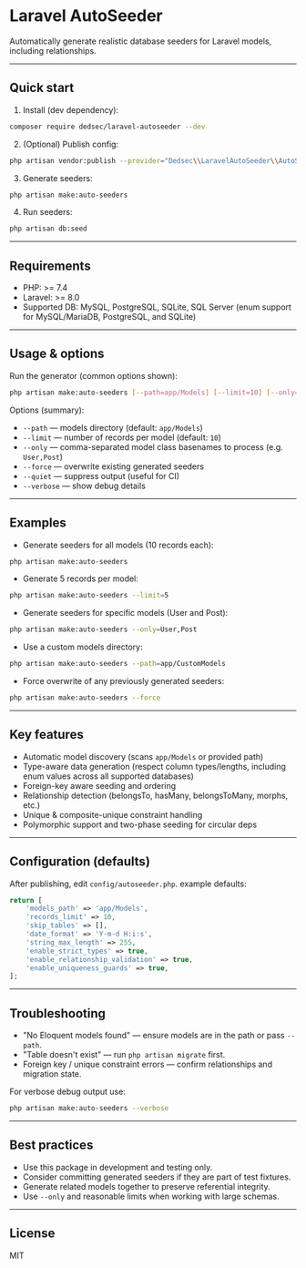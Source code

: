# Laravel AutoSeeder

Automatically generate realistic database seeders for Laravel models, including relationships.

---

## Quick start

1. Install (dev dependency):

```bash
composer require dedsec/laravel-autoseeder --dev
```

2. (Optional) Publish config:

```bash
php artisan vendor:publish --provider="Dedsec\\LaravelAutoSeeder\\AutoSeederServiceProvider" --tag=config
```

3. Generate seeders:

```bash
php artisan make:auto-seeders
```

4. Run seeders:

```bash
php artisan db:seed
```

---

## Requirements

- PHP: >= 7.4
- Laravel: >= 8.0
- Supported DB: MySQL, PostgreSQL, SQLite, SQL Server (enum support for MySQL/MariaDB, PostgreSQL, and SQLite)

---

## Usage & options

Run the generator (common options shown):

```bash
php artisan make:auto-seeders [--path=app/Models] [--limit=10] [--only=User,Post] [--force] [--quiet] [--verbose]
```

Options (summary):

- `--path` — models directory (default: `app/Models`)
- `--limit` — number of records per model (default: `10`)
- `--only` — comma-separated model class basenames to process (e.g. `User,Post`)
- `--force` — overwrite existing generated seeders
- `--quiet` — suppress output (useful for CI)
- `--verbose` — show debug details

---

## Examples

- Generate seeders for all models (10 records each):

```bash
php artisan make:auto-seeders
```

- Generate 5 records per model:

```bash
php artisan make:auto-seeders --limit=5
```

- Generate seeders for specific models (User and Post):

```bash
php artisan make:auto-seeders --only=User,Post
```

- Use a custom models directory:

```bash
php artisan make:auto-seeders --path=app/CustomModels
```

- Force overwrite of any previously generated seeders:

```bash
php artisan make:auto-seeders --force
```

---

## Key features

- Automatic model discovery (scans `app/Models` or provided path)
- Type-aware data generation (respect column types/lengths, including enum values across all supported databases)
- Foreign-key aware seeding and ordering
- Relationship detection (belongsTo, hasMany, belongsToMany, morphs, etc.)
- Unique & composite-unique constraint handling
- Polymorphic support and two-phase seeding for circular deps

---

## Configuration (defaults)

After publishing, edit `config/autoseeder.php`. example defaults:

```php
return [
	'models_path' => 'app/Models',
	'records_limit' => 10,
	'skip_tables' => [],
	'date_format' => 'Y-m-d H:i:s',
	'string_max_length' => 255,
	'enable_strict_types' => true,
	'enable_relationship_validation' => true,
	'enable_uniqueness_guards' => true,
];
```

---

## Troubleshooting

- "No Eloquent models found" — ensure models are in the path or pass `--path`.
- "Table doesn't exist" — run `php artisan migrate` first.
- Foreign key / unique constraint errors — confirm relationships and migration state.

For verbose debug output use:

```bash
php artisan make:auto-seeders --verbose
```

---

## Best practices

- Use this package in development and testing only.
- Consider committing generated seeders if they are part of test fixtures.
- Generate related models together to preserve referential integrity.
- Use `--only` and reasonable limits when working with large schemas.

---

## License

MIT

